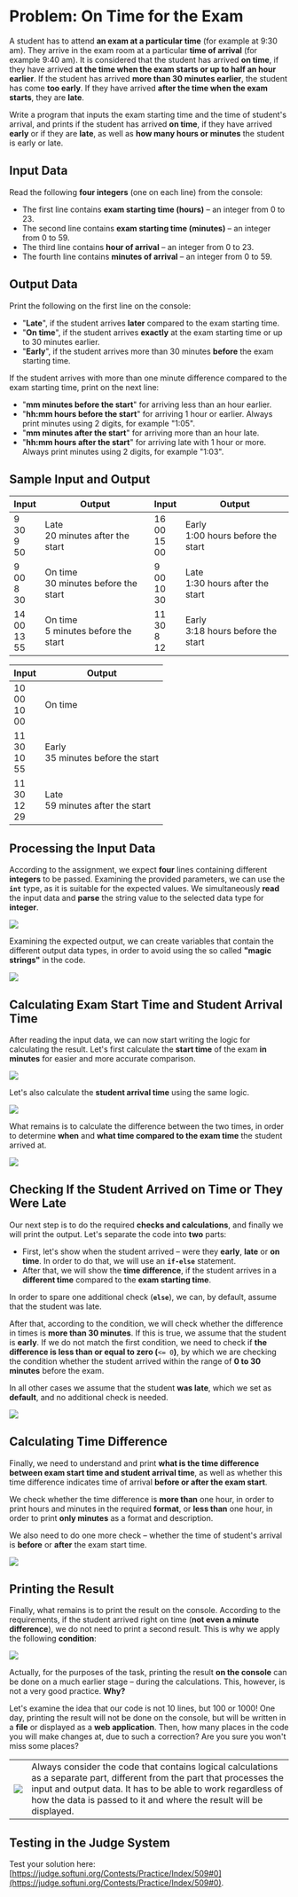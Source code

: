 # Problem: On Time for the Exam

A student has to attend **an exam at a particular time** (for example at 9:30 am). They arrive in the exam room at a particular **time of arrival** (for example 9:40 am). It is considered that the student has arrived **on time**, if they have arrived **at the time when the exam starts or up to half an hour earlier**. If the student has arrived **more than 30 minutes earlier**, the student has come **too early**. If they have arrived **after the time when the exam starts**, they are **late**. 

Write a program that inputs the exam starting time and the time of student's arrival, and prints if the student has arrived **on time**, if they have arrived **early** or if they are **late**, as well as **how many hours or minutes** the student is early or late.

## Input Data

Read the following **four integers** (one on each line) from the console:
 * The first line contains **exam starting time (hours)** – an integer from 0 to 23.
 * The second line contains **exam starting time (minutes)** – an integer from 0 to 59.
 * The third line contains **hour of arrival** – an integer from 0 to 23.
 * The fourth line contains **minutes of arrival** – an integer from 0 to 59.

## Output Data

Print the following on the first line on the console:
 * "**Late**", if the student arrives **later** compared to the exam starting time.
 * "**On time**", if the student arrives **exactly** at the exam starting time or up to 30 minutes earlier.
 * "**Early**", if the student arrives more than 30 minutes **before** the exam starting time.

If the student arrives with more than one minute difference compared to the exam starting time, print on the next line:
 * "**mm minutes before the start**" for arriving less than an hour earlier.
 * "**hh:mm hours before the start**" for arriving 1 hour or earlier. Always print minutes using 2 digits, for example "1:05".
 * "**mm minutes after the start**" for arriving more than an hour late.
 * "**hh:mm hours after the start**" for arriving late with 1 hour or more. Always print minutes using 2 digits, for example "1:03".

## Sample Input and Output

| Input | Output | Input | Output |
| --- | --- | --- | --- |
|9<br>30<br>9<br>50|Late<br>20 minutes after the start|16<br>00<br>15<br>00|Early<br>1:00 hours before the start|
|9<br>00<br>8<br>30|On time<br>30 minutes before the start|9<br>00<br>10<br>30|Late<br>1:30 hours after the start|
|14<br>00<br>13<br>55|On time<br>5 minutes before the start|11<br>30<br>8<br>12|Early<br>3:18 hours before the start|

| Input | Output | 
| --- | --- |
|10<br>00<br>10<br>00|On time|
|11<br>30<br>10<br>55|Early<br>35 minutes before the start|
|11<br>30<br>12<br>29|Late<br>59 minutes after the start|

## Processing the Input Data

According to the assignment, we expect **four** lines containing different **integers** to be passed. Examining the provided parameters, we can use the **`int`** type, as it is suitable for the expected values. We simultaneously **read** the input data and **parse** the string value to the selected data type for **integer**.

![](/assets/chapter-4-2-images/01.On-time-for-the-exam-01.png)

Examining the expected output, we can create variables that contain the different output data types, in order to avoid using the so called **"magic strings"** in the code.

![](/assets/chapter-4-2-images/01.On-time-for-the-exam-02.png)

## Calculating Exam Start Time and Student Arrival Time

After reading the input data, we can now start writing the logic for calculating the result. Let's first calculate the **start time** of the exam **in minutes** for easier and more accurate comparison.

![](/assets/chapter-4-2-images/01.On-time-for-the-exam-03.png)

Let's also calculate the **student arrival time** using the same logic.

![](/assets/chapter-4-2-images/01.On-time-for-the-exam-04.png)

What remains is to calculate the difference between the two times, in order to determine **when** and **what time compared to the exam time** the student arrived at.

![](/assets/chapter-4-2-images/01.On-time-for-the-exam-05.png)

## Checking If the Student Arrived on Time or They Were Late

Our next step is to do the required **checks and calculations**, and finally we will print the output. Let's separate the code into **two** parts: 

- First, let's show when the student arrived – were they **early**, **late** or **on time**. In order to do that, we will use an **`if-else`** statement. 
- After that, we will show the **time difference**, if the student arrives in a **different time** compared to the **exam starting time**.

In order to spare one additional check (**`else`**), we can, by default, assume that the student was late. 

After that, according to the condition, we will check whether the difference in times is **more than 30 minutes**. If this is true, we assume that the student is **early**. If we do not match the first condition, we need to check if **the difference is less than or equal to zero (**`<= 0`**)**, by which we are checking the condition whether the student arrived within the range of **0 to 30 minutes** before the exam. 

In all other cases we assume that the student **was late**, which we set as **default**, and no additional check is needed.

![](/assets/chapter-4-2-images/01.On-time-for-the-exam-06.png)

## Calculating Time Difference

Finally, we need to understand and print **what is the time difference between exam start time and student arrival time**, as well as whether this time difference indicates time of arrival **before or after the exam start**.

We check whether the time difference is **more than** one hour, in order to print hours and minutes in the required **format**, or **less than** one hour, in order to print **only minutes** as a format and description. 

We also need to do one more check – whether the time of student's arrival is **before** or **after** the exam start time.

![](/assets/chapter-4-2-images/01.On-time-for-the-exam-07.png)

## Printing the Result

Finally, what remains is to print the result on the console. According to the requirements, if the student arrived right on time (**not even a minute difference**), we do not need to print a second result. This is why we apply the following **condition**:

![](/assets/chapter-4-2-images/01.On-time-for-the-exam-08.png)

Actually, for the purposes of the task, printing the result **on the console** can be done on a much earlier stage – during the calculations. This, however, is not a very good practice. **Why?**

Let's examine the idea that our code is not 10 lines, but 100 or 1000! One day, printing the result will not be done on the console, but will be written in a **file** or displayed as a **web application**. Then, how many places in the code you will make changes at, due to such a correction? Are you sure you won't miss some places?

<table><tr><td><img src="/assets/alert-icon.png" style="max-width:50px" /></td>
<td>Always consider the code that contains logical calculations as a separate part, different from the part that processes the input and output data. It has to be able to work regardless of how the data is passed to it and where the result will be displayed.</td></tr></table>

## Testing in the Judge System

Test your solution here:  [https://judge.softuni.org/Contests/Practice/Index/509#0](https://judge.softuni.org/Contests/Practice/Index/509#0).
